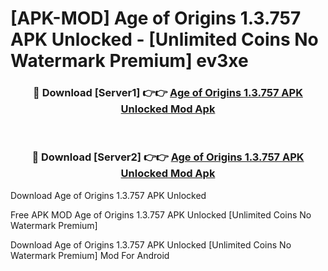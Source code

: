 # [APK-MOD] Age of Origins 1.3.757 APK Unlocked - [Unlimited Coins No Watermark Premium] ev3xe



<div align="center">
<h3>🔴 Download [Server1] 👉👉 <a href="https://momento.my/?title=Age_of_Origins_1.3.757_APK_Unlocked">Age of Origins 1.3.757 APK Unlocked Mod Apk</a></h3><br>

<h3>🔴 Download [Server2] 👉👉 <a href="https://momento.my/?title=Age_of_Origins_1.3.757_APK_Unlocked">Age of Origins 1.3.757 APK Unlocked Mod Apk</a></h3>
</div>



Download Age of Origins 1.3.757 APK Unlocked 

Free APK MOD Age of Origins 1.3.757 APK Unlocked [Unlimited Coins No Watermark Premium]

Download Age of Origins 1.3.757 APK Unlocked [Unlimited Coins No Watermark Premium] Mod For Android
